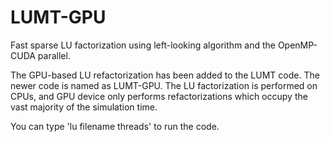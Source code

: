 # LUMT-GPU
Fast sparse LU factorization using left-looking algorithm and the OpenMP-CUDA parallel.

The GPU-based LU refactorization has been added to the LUMT code. The newer code is named as LUMT-GPU. The 
LU factorization is performed on CPUs, and GPU device only performs refactorizations which occupy the vast 
majority of the simulation time.

You can type 'lu filename threads' to run the code.
